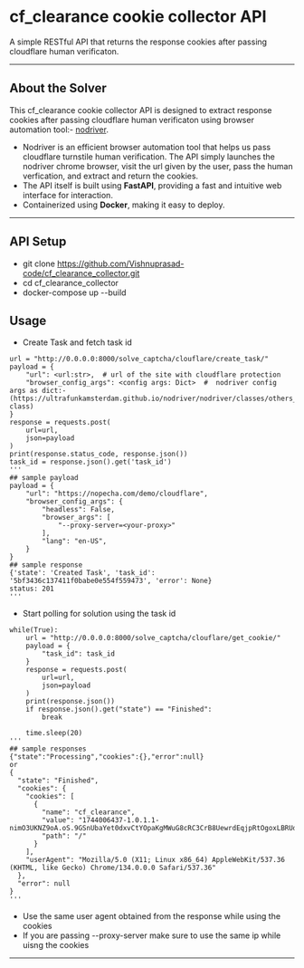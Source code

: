 # cf_clearance cookie collector API

A simple RESTful API that returns the response cookies after passing cloudflare human verificaton.

---
## About the Solver

This cf_clearance cookie collector API is designed to extract response cookies after passing cloudflare human verificaton using browser automation tool:- [nodriver](https://github.com/ultrafunkamsterdam/nodriver).

- Nodriver is an efficient browser automation tool that helps us pass cloudflare turnstile human verification. The API simply launches the nodriver chrome browser, visit the url given by the user, pass the human verfication, and extract and return the cookies.
- The API itself is built using **FastAPI**, providing a fast and intuitive web interface for interaction.
- Containerized using **Docker**, making it easy to deploy.

---
## API Setup

- git clone https://github.com/Vishnuprasad-code/cf_clearance_collector.git
- cd cf_clearance_collector
- docker-compose up --build

## Usage
- Create Task and fetch task id
```
url = "http://0.0.0.0:8000/solve_captcha/clouflare/create_task/"
payload = {
    "url": <url:str>,  # url of the site with cloudflare protection
    "browser_config_args": <config args: Dict>  #  nodriver config args as dict:- (https://ultrafunkamsterdam.github.io/nodriver/nodriver/classes/others_and_helpers.html#config-class)
}
response = requests.post(
    url=url,
    json=payload
)
print(response.status_code, response.json())
task_id = response.json().get('task_id')
'''
## sample payload
payload = {
    "url": "https://nopecha.com/demo/cloudflare",
    "browser_config_args": {
        "headless": False,
        "browser_args": [
            "--proxy-server=<your-proxy>"
        ],
        "lang": "en-US",
    }
}
## sample response
{'state': 'Created Task', 'task_id': '5bf3436c137411f0babe0e554f559473', 'error': None}
status: 201
'''
```
- Start polling for solution using the task id
```
while(True):
    url = "http://0.0.0.0:8000/solve_captcha/clouflare/get_cookie/"
    payload = {
        "task_id": task_id
    }
    response = requests.post(
        url=url,
        json=payload
    )
    print(response.json())
    if response.json().get("state") == "Finished":
        break

    time.sleep(20)
'''
## sample responses
{"state":"Processing","cookies":{},"error":null}
or
{
  "state": "Finished",
  "cookies": {
    "cookies": [
      {
        "name": "cf_clearance",
        "value": "1744006437-1.0.1.1-nimO3UKNZ9oA.oS.9GSnUbaYet0dxvCtYOpaKgMWuG8cRC3CrB8UewrdEqjpRtOgoxLBRUdYpP2Ar5DPD3ccgfhwe_WTIrI8wyaQm8d.X.Y",
        "path": "/"
      }
    ],
    "userAgent": "Mozilla/5.0 (X11; Linux x86_64) AppleWebKit/537.36 (KHTML, like Gecko) Chrome/134.0.0.0 Safari/537.36"
  },
  "error": null
}
'''
```
- Use the same user agent obtained from the response while using the cookies
- If you are passing --proxy-server make sure to use the same ip while uisng the cookies

---

